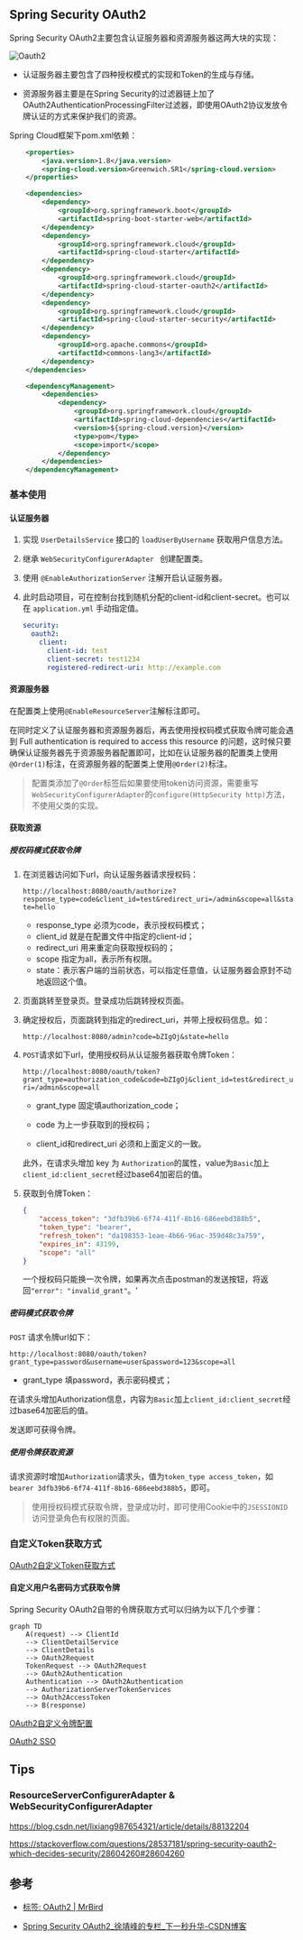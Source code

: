 ## Spring Security OAuth2

Spring Security OAuth2主要包含认证服务器和资源服务器这两大块的实现：

![Oauth2](../../../img/oauth.assets/20190624155418-1591062282680.png)

- 认证服务器主要包含了四种授权模式的实现和Token的生成与存储。

- 资源服务器主要是在Spring Security的过滤器链上加了OAuth2AuthenticationProcessingFilter过滤器，即使用OAuth2协议发放令牌认证的方式来保护我们的资源。

Spring Cloud框架下pom.xml依赖：

```xml
	<properties>
        <java.version>1.8</java.version>
        <spring-cloud.version>Greenwich.SR1</spring-cloud.version>
    </properties>

    <dependencies>
        <dependency>
            <groupId>org.springframework.boot</groupId>
            <artifactId>spring-boot-starter-web</artifactId>
        </dependency>
        <dependency>
            <groupId>org.springframework.cloud</groupId>
            <artifactId>spring-cloud-starter</artifactId>
        </dependency>
        <dependency>
            <groupId>org.springframework.cloud</groupId>
            <artifactId>spring-cloud-starter-oauth2</artifactId>
        </dependency>
        <dependency>
            <groupId>org.springframework.cloud</groupId>
            <artifactId>spring-cloud-starter-security</artifactId>
        </dependency>
        <dependency>
            <groupId>org.apache.commons</groupId>
            <artifactId>commons-lang3</artifactId>
        </dependency>
    </dependencies>

    <dependencyManagement>
        <dependencies>
            <dependency>
                <groupId>org.springframework.cloud</groupId>
                <artifactId>spring-cloud-dependencies</artifactId>
                <version>${spring-cloud.version}</version>
                <type>pom</type>
                <scope>import</scope>
            </dependency>
        </dependencies>
    </dependencyManagement>
```

### 基本使用

#### 认证服务器

1. 实现 `UserDetailsService` 接口的 `loadUserByUsername` 获取用户信息方法。

2. 继承 `WebSecurityConfigurerAdapter ` 创建配置类。

3. 使用 `@EnableAuthorizationServer` 注解开启认证服务器。

4. 此时启动项目，可在控制台找到随机分配的client-id和client-secret。也可以在 `application.yml` 手动指定值。

   ```yml
   security:
     oauth2:
       client:
         client-id: test
         client-secret: test1234
         registered-redirect-uri: http://example.com
   ```

#### 资源服务器

在配置类上使用`@EnableResourceServer`注解标注即可。

在同时定义了认证服务器和资源服务器后，再去使用授权码模式获取令牌可能会遇到 Full authentication is required to access this resource 的问题，这时候只要确保认证服务器先于资源服务器配置即可，比如在认证服务器的配置类上使用`@Order(1)`标注，在资源服务器的配置类上使用`@Order(2)`标注。

> 配置类添加了`@Order`标签后如果要使用token访问资源，需要重写`WebSecurityConfigurerAdapter`的`configure(HttpSecurity http)`方法，不使用父类的实现。

#### 获取资源

##### 授权码模式获取令牌

1. 在浏览器访问如下url，向认证服务器请求授权码：

   `http://localhost:8080/oauth/authorize?response_type=code&client_id=test&redirect_uri=/admin&scope=all&state=hello`

   - response_type 必须为code，表示授权码模式；
   - client_id 就是在配置文件中指定的client-id；
   - redirect_uri 用来重定向获取授权码的；
   - scope 指定为all，表示所有权限。
   - state：表示客户端的当前状态，可以指定任意值，认证服务器会原封不动地返回这个值。

2. 页面跳转至登录页。登录成功后跳转授权页面。

3. 确定授权后，页面跳转到指定的redirect_uri，并带上授权码信息。如：

   `http://localhost:8080/admin?code=bZIgOj&state=hello`
   
4. `POST`请求如下url，使用授权码从认证服务器获取令牌Token：

   `http://localhost:8080/oauth/token?grant_type=authorization_code&code=bZIgOj&client_id=test&redirect_uri=/admin&scope=all`

   - grant_type 固定填authorization_code；

   - code 为上一步获取到的授权码；

   - client_id和redirect_uri 必须和上面定义的一致。

   此外，在请求头增加 key 为 `Authorization`的属性，value为`Basic`加上`client_id:client_secret`经过base64加密后的值。

5. 获取到令牌Token：

   ```json
   {
       "access_token": "3dfb39b6-6f74-411f-8b16-686eebd388b5",
       "token_type": "bearer",
       "refresh_token": "da198353-1eae-4b66-96ac-359d48c3a759",
       "expires_in": 43199,
       "scope": "all"
   }
   ```

   一个授权码只能换一次令牌，如果再次点击postman的发送按钮，将返回`"error": "invalid_grant"`。‘

##### 密码模式获取令牌

`POST` 请求令牌url如下：

`http://localhost:8080/oauth/token?grant_type=password&username=user&password=123&scope=all`

- grant_type 填password，表示密码模式；


在请求头增加Authorization信息，内容为`Basic`加上`client_id:client_secret`经过base64加密后的值。

发送即可获得令牌。

##### 使用令牌获取资源

请求资源时增加`Authorization`请求头，值为`token_type access_token`，如`bearer 3dfb39b6-6f74-411f-8b16-686eebd388b5`，即可。

> 使用授权码模式获取令牌，登录成功时，即可使用Cookie中的`JSESSIONID`访问登录角色有权限的页面。

### 自定义Token获取方式

[OAuth2自定义Token获取方式](https://mrbird.cc/Spring-Security-OAuth2-Customize.html)

#### 自定义用户名密码方式获取令牌

Spring Security OAuth2自带的令牌获取方式可以归纳为以下几个步骤：

```mermaid
graph TD
	A(request) --> ClientId
	--> ClientDetailService
	--> ClientDetails
	--> OAuth2Request
	TokenRequest --> OAuth2Request
	--> OAuth2Authentication
	Authentication --> OAuth2Authentication
	--> AuthorizationServerTokenServices
	--> OAuth2AccessToken
	--> B(response)
```

[OAuth2自定义令牌配置](https://mrbird.cc/Spring-Security-OAuth2-Token-Config.html)

[OAuth2 SSO](https://mrbird.cc/Spring-Security-OAuth2-SSO.html)

## Tips

### ResourceServerConfigurerAdapter  &  WebSecurityConfigurerAdapter

https://blog.csdn.net/lixiang987654321/article/details/88132204

https://stackoverflow.com/questions/28537181/spring-security-oauth2-which-decides-security/28604260#28604260

## 参考

- [标签: OAuth2 | MrBird](https://mrbird.cc/tags/OAuth2/)

- [Spring Security OAuth2_徐靖峰的专栏_下一秒升华-CSDN博客](https://blog.csdn.net/u013815546/category_7090661.html)

